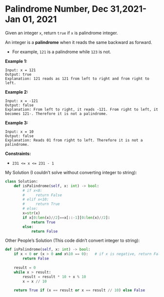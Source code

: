 # Palindrome Number, Dec 31,2021-Jan 01, 2021

Given an integer `x`, return `true` if `x` is palindrome integer.

An integer is a **palindrome** when it reads the same backward as forward.

- For example, `121` is a palindrome while `123` is not.

**Example 1:**

```
Input: x = 121
Output: true
Explanation: 121 reads as 121 from left to right and from right to left.

```

**Example 2:**

```
Input: x = -121
Output: false
Explanation: From left to right, it reads -121. From right to left, it becomes 121-. Therefore it is not a palindrome.

```

**Example 3:**

```
Input: x = 10
Output: false
Explanation: Reads 01 from right to left. Therefore it is not a palindrome.

```

**Constraints:**

- `231 <= x <= 231 - 1`

My Solution (I couldn’t solve without converting integer to string):

```python
class Solution:
    def isPalindrome(self, x: int) -> bool:
        # if x<0:
        #     return False
        # elif x<10:
        #     return True
        # else:
        x=str(x)
        if x[0:len(x)//2]==x[::-1][0:len(x)//2]:
            return True
        else:
            return False
```

Other People’s Solution (This code didn’t convert integer to string):

```python
def isPalindrome(self, x: int) -> bool:
	if x < 0 or (x > 0 and x%10 == 0):   # if x is negative, return False. if x is positive and last digit is 0, that also cannot form a palindrome, return False.
		return False
	
	result = 0
	while x > result:
		result = result * 10 + x % 10
		x = x // 10
		
	return True if (x == result or x == result // 10) else False
```